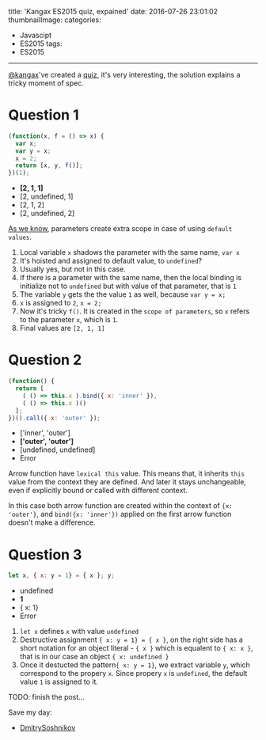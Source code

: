 title: 'Kangax ES2015 quiz, expained'
date: 2016-07-26 23:01:02
thumbnailImage:
categories:
  - Javascipt
  - ES2015
tags:
  - ES2015
---

[@kangax](https://twitter.com/kangax)'ve created a [quiz](http://perfectionkills.com/javascript-quiz-es6/), it's very interesting, the solution explains a tricky moment of spec.

<!--more-->
<!--toc-->

# Question 1

``` javascript
(function(x, f = () => x) {
  var x;
  var y = x;
  x = 2;
  return [x, y, f()];
})(1);
```

* **[2, 1, 1]**
* [2, undefined, 1]
* [2, 1, 2]
* [2, undefined, 2]

[As we know](http://dmitrysoshnikov.com/ecmascript/es6-notes-default-values-of-parameters/#conditional-intermediate-scope-for-parameters), parameters create extra scope in case of using `default values`.

1. Local variable `x` shadows the parameter with the same name, `var x`
2. It's hoisted and assigned to default value, to `undefined`?
3. Usually yes, but not in this case.
4. If there is a parameter with the same name, then the local binding is initialize not to `undefined` but with value of that parameter, that is `1`
5. The variable `y` gets the the value `1` as well, because `var y = x;`
6. `x` is assigned to `2`, `x = 2;`
7. Now it's tricky `f()`. It is created in the `scope of parameters`, so `x` refers to the parameter `x`, which is `1`.
8. Final values are `[2, 1, 1]`

# Question 2

``` javascript
(function() {
  return [
    ( () => this.x ).bind({ x: 'inner' }),
    ( () => this.x )()
  ];
})().call({ x: 'outer' });
```

* ['inner', 'outer']
* **['outer', 'outer']**
* [undefined, undefined]
* Error

Arrow function have `lexical this` value. This means that, it inherits `this` value from the context they are defined.
And later it stays unchangeable, even if explicitly bound or called with different context.

In this case both arrow function are created within the context of `{x: 'outer'}`, and `bind({x: 'inner'})` applied on the first arrow function doesn't make a difference.

# Question 3

``` javascript
let x, { x: y = 1} = { x }; y;
```

* undefined
* **1**
* { x: 1}
* Error

1. `let x` defines `x`  with value `undefined`
2. Destructive assignment `{ x: y = 1} = { x }`, on the right side has a short notation for an object literal - `{ x }` which is equalent to `{ x: x }`, that is in our case an object `{ x: undefined }`
3. Once it destucted the pattern`{ x: y = 1}`, we extract variable `y`, which correspond to the propery `x`. Since propery `x` is `undefined`, the default value `1` is assigned to it.


TODO: finish the post...











Save my day:
* [DmitrySoshnikov](https://gist.github.com/DmitrySoshnikov/3928607cb8fdba42e712)
